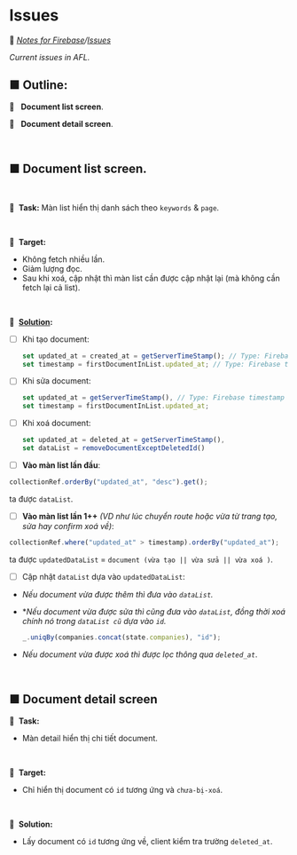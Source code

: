 # Issues

🔗 *<u>[Notes for Firebase](../README.md)</u>/<u>[Issues](#)</u>*

*Current issues in AFL.*

## ■ Outline:

🔗 &nbsp; **Document list screen**.

🔗 &nbsp; **Document detail screen**.

&nbsp;

## ■ Document list screen.

&nbsp;

🔗&nbsp; **Task:** Màn list hiển thị danh sách theo `keywords` & `page`.

&nbsp;

🔗&nbsp; **Target:**

- Không fetch nhiều lần.
- Giảm lượng đọc.
- Sau khi xoá, cập nhật thì màn list cần được cập nhật lại (mà không cần fetch lại cả list).

&nbsp;

🔗&nbsp; **<u>Solution</u>:**

- [ ] Khi tạo document:

  ```js
  set updated_at = created_at = getServerTimeStamp(); // Type: Firebase timestamp
  set timestamp = firstDocumentInList.updated_at; // Type: Firebase timestamp
  ```

- [ ] Khi sửa document:

  ```js
  set updated_at = getServerTimeStamp(), // Type: Firebase timestamp
  set timestamp = firstDocumentInList.updated_at;
  ```

- [ ] Khi xoá document:

  ```js
  set updated_at = deleted_at = getServerTimeStamp(),
  set dataList = removeDocumentExceptDeletedId()
  ```

- [ ] **Vào màn list lần đầu**:

```js
collectionRef.orderBy("updated_at", "desc").get();
```

ta được `dataList`.

- [ ] **Vào màn list lần 1++** _(VD như lúc chuyển route hoặc vừa từ trang tạo, sửa hay confirm xoá về)_:

```js
collectionRef.where("updated_at" > timestamp).orderBy("updated_at");
```

ta được `updatedDataList` = `document (vừa tạo || vừa sửa || vừa xoá )`.

- [ ] Cập nhật `dataList` dựa vào `updatedDataList`:

- _Nếu document vừa được thêm thì đưa vào `dataList`._

- \*_Nếu document vừa được sửa thì cũng đưa vào `dataList`, đồng thời xoá chính nó trong `dataList cũ` dựa vào `id`._

  ```js
  _.uniqBy(companies.concat(state.companies), "id");
  ```

- _Nếu document vừa được xoá thì được lọc thông qua `deleted_at`_.

&nbsp;

## ■ Document detail screen

🔗&nbsp; **Task:**

- Màn detail hiển thị chi tiết document.

&nbsp;

🔗&nbsp; **Target:**

- Chỉ hiển thị document có `id` tương ứng và `chưa-bị-xoá`.

&nbsp;

🔗&nbsp; **Solution:**

- Lấy document có `id` tương ứng về, client kiểm tra trường `deleted_at`.

